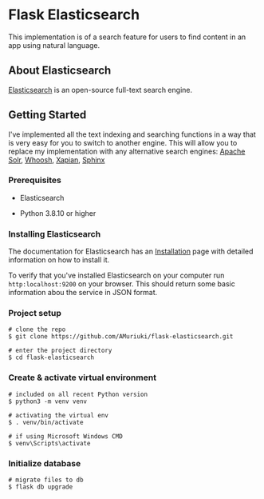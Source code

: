 # Flask Elasticsearch

This implementation is of a search feature for users to find content in an app using natural language.

## About Elasticsearch

[Elasticsearch](https://www.elastic.co/guide/en/elasticsearch/reference/current/install-elasticsearch.html) is an open-source full-text search engine.

## Getting Started

I've implemented all the text indexing and searching functions in a way that is very easy for you to switch to another engine. This will allow you to replace my implementation with any alternative search engines: [Apache Solr](http://lucene.apache.org/solr/), [Whoosh](http://whoosh.readthedocs.io/), [Xapian](https://xapian.org/), [Sphinx](http://sphinxsearch.com/)

### Prerequisites
- Elasticsearch

- Python 3.8.10 or higher

### Installing Elasticsearch
The documentation for Elasticsearch has an [Installation](https://www.elastic.co/guide/en/elasticsearch/reference/current/install-elasticsearch.html) page with detailed information on how to install it.

To verify that you've installed Elasticsearch on your computer run `http:localhost:9200` on your browser. This should return some basic information abou the service in JSON format.

### Project setup

```
# clone the repo
$ git clone https://github.com/AMuriuki/flask-elasticsearch.git

# enter the project directory
$ cd flask-elasticsearch
```

### Create & activate virtual environment

```
# included on all recent Python version
$ python3 -m venv venv

# activating the virtual env
$ . venv/bin/activate

# if using Microsoft Windows CMD
$ venv\Scripts\activate
```

### Initialize database

```
# migrate files to db
$ flask db upgrade
```
